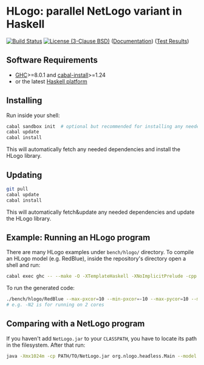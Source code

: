 # HLogo: parallel NetLogo variant in Haskell

[![Build Status](https://travis-ci.org/bezirg/hlogo.svg)](https://travis-ci.org/bezirg/hlogo) [![License (3-Clause BSD)](https://img.shields.io/badge/license-BSD--3-blue.svg?style=flat)](http://opensource.org/licenses/BSD-3-Clause)
 ([Documentation](http://bezirg.github.io/hlogo)) ([Test Results](http://bezirg.github.io/hlogo/test-results.html))


## Software Requirements

- [GHC](https://www.haskell.org/ghc/)>=8.0.1  and [cabal-install](http://hackage.haskell.org/package/cabal-install)>=1.24
- or the latest [Haskell platform](https://www.haskell.org/platform/)

## Installing

Run inside your shell:

```bash
cabal sandbox init  # optional but recommended for installing any needed dependencies only-locally
cabal update
cabal install
```

This will automatically fetch any needed dependencies and install the HLogo library.

## Updating

```bash
git pull
cabal update
cabal install
```

This will automatically fetch&update any needed dependencies and update the HLogo library.

## Example: Running an HLogo program

There are many HLogo examples under `bench/hlogo/` directory.
To compile an HLogo model (e.g. RedBlue), inside the repository's directory open a shell and run:

```bash
cabal exec ghc -- --make -O -XTemplateHaskell -XNoImplicitPrelude -cpp -threaded bench/hlogo/RedBlue.hs
```

To run the generated code:

```bash
./bench/hlogo/RedBlue --max-pxcor=10 --min-pxcor=-10 --max-pycor=10 --min-pycor=-10 +RTS -N2 
# e.g. -N2 is for running on 2 cores
```

## Comparing with a NetLogo program

If you haven't add `NetLogo.jar` to your `CLASSPATH`, you have to locate its path in the filesystem. 
After that run:

```bash
java -Xmx1024m -cp PATH/TO/NetLogo.jar org.nlogo.headless.Main --model bench/nlogo/RedBlue.nlogo  
```


